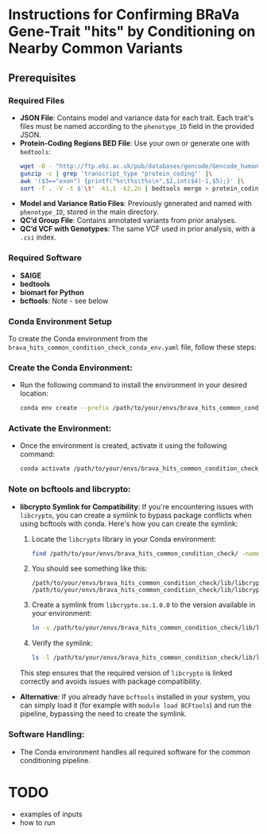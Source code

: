 # Instructions for Confirming BRaVa Gene-Trait "hits" by Conditioning on Nearby Common Variants 

## Prerequisites

### Required Files
- **JSON File**: Contains model and variance data for each trait. Each trait's files must be named according to the `phenotype_ID` field in the provided JSON.
- **Protein-Coding Regions BED File**: Use your own or generate one with `bedtools`:
  ```sh
  wget -O - "http://ftp.ebi.ac.uk/pub/databases/gencode/Gencode_human/release_47/gencode.v47.annotation.gtf.gz" |\
  gunzip -c | grep 'transcript_type "protein_coding"' |\
  awk '($3=="exon") {printf("%s\t%s\t%s\n",$1,int($4)-1,$5);}' |\
  sort -T . -V -t $'\t' -k1,1 -k2,2n | bedtools merge > protein_coding_regions_hg38_no_padding_no_UTR_v47.bed
  ```
- **Model and Variance Ratio Files**: Previously generated and named with `phenotype_ID`, stored in the main directory.
- **QC’d Group File**: Contains annotated variants from prior analyses.
- **QC’d VCF with Genotypes**: The same VCF used in prior analysis, with a `.csi` index.

### Required Software
- **SAIGE**
- **bedtools**
- **biomart for Python**
- **bcftools**: Note - see below

### Conda Environment Setup

To create the Conda environment from the `brava_hits_common_condition_check_conda_env.yaml` file, follow these steps:

### **Create the Conda Environment:**
   - Run the following command to install the environment in your desired location:
     ```bash
     conda env create --prefix /path/to/your/envs/brava_hits_common_condition_check -f brava_hits_common_condition_check_conda_env.yaml
     ```

### **Activate the Environment:**
   - Once the environment is created, activate it using the following command:
     ```bash
     conda activate /path/to/your/envs/brava_hits_common_condition_check
     ```

### **Note on bcftools and libcrypto:**
  
- **libcrypto Symlink for Compatibility**: If you're encountering issues with `libcrypto`, you can create a symlink to bypass package conflicts when using bcftools with conda. Here's how you can create the symlink:

  1. Locate the `libcrypto` library in your Conda environment:
     ```bash
     find /path/to/your/envs/brava_hits_common_condition_check/ -name "*libcrypto*"
     ```
  2. You should see something like this:
     ```
     /path/to/your/envs/brava_hits_common_condition_check/lib/libcrypto.so
     /path/to/your/envs/brava_hits_common_condition_check/lib/libcrypto.so.3
     ```
  3. Create a symlink from `libcrypto.so.1.0.0` to the version available in your environment:
     ```bash
     ln -s /path/to/your/envs/brava_hits_common_condition_check/lib/libcrypto.so.3 /path/to/your/envs/brava_hits_common_condition_check/lib/libcrypto.so.1.0.0
     ```
  4. Verify the symlink:
     ```bash
     ls -l /path/to/your/envs/brava_hits_common_condition_check/lib/libcrypto.so.1.0.0
     ```

  This step ensures that the required version of `libcrypto` is linked correctly and avoids issues with package compatibility.

- **Alternative**: If you already have `bcftools` installed in your system, you can simply load it (for example with `module load BCFtools`) and run the pipeline, bypassing the need to create the symlink.

### **Software Handling:**
   - The Conda environment handles all required software for the common conditioning pipeline.


# TODO
* examples of inputs
* how to run

